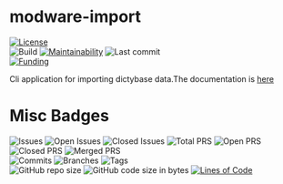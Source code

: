 # modware-import
[![License](https://img.shields.io/badge/License-BSD%202--Clause-blue.svg)](LICENSE)   
![Build](https://github.com/dictyBase/modware-import/workflows/Build/badge.svg)
[![Maintainability](https://api.codeclimate.com/v1/badges/22388ee505a191b3f6b9/maintainability)](https://codeclimate.com/github/dictyBase/modware-import/maintainability)
![Last commit](https://badgen.net/github/last-commit/dictyBase/modware-import/develop)   
[![Funding](https://badgen.net/badge/Funding/Rex%20L%20Chisholm,dictyBase,DCR/yellow?list=|)](https://reporter.nih.gov/project-details/10024726)

Cli application for importing dictybase data.The documentation is [here](docs/import.md)


# Misc Badges
![Issues](https://badgen.net/github/issues/dictyBase/modware-import)
![Open Issues](https://badgen.net/github/open-issues/dictyBase/modware-import)
![Closed Issues](https://badgen.net/github/closed-issues/dictyBase/modware-import)
![Total PRS](https://badgen.net/github/prs/dictyBase/modware-import)
![Open PRS](https://badgen.net/github/open-prs/dictyBase/modware-import)
![Closed PRS](https://badgen.net/github/closed-prs/dictyBase/modware-import)
![Merged PRS](https://badgen.net/github/merged-prs/dictyBase/modware-import)   
![Commits](https://badgen.net/github/commits/dictyBase/modware-import/develop)
![Branches](https://badgen.net/github/branches/dictyBase/modware-import)
![Tags](https://badgen.net/github/tags/dictyBase/modware-import)   
![GitHub repo size](https://img.shields.io/github/repo-size/dictyBase/modware-import?style=plastic)
![GitHub code size in bytes](https://img.shields.io/github/languages/code-size/dictyBase/modware-import?style=plastic)
[![Lines of Code](https://badgen.net/codeclimate/loc/dictyBase/modware-import)](https://codeclimate.com/github/dictyBase/modware-import/code)   

